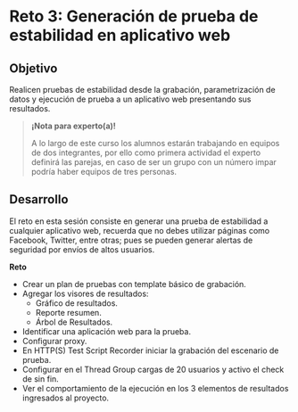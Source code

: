 # Reto 3: Generación de prueba de estabilidad en aplicativo web

## Objetivo

Realicen pruebas de estabilidad desde la grabación, parametrización de datos y ejecución de prueba a un aplicativo web presentando sus resultados.

>**¡Nota para experto(a)!**
>
> A lo largo de este curso los alumnos estarán trabajando en equipos de dos integrantes, por ello como primera actividad el experto definirá las parejas, en caso de ser un grupo con un número impar podría haber equipos de tres personas.


## Desarrollo

El reto en esta sesión consiste en generar una prueba de estabilidad a cualquier aplicativo web, recuerda que no debes utilizar páginas como Facebook, Twitter, entre otras; pues se pueden generar alertas de seguridad por envíos de altos usuarios.


**Reto**

- Crear un plan de pruebas con template básico de grabación.
- Agregar los visores de resultados:
  - Gráfico de resultados.
  - Reporte resumen.
  - Árbol de Resultados.
- Identificar una aplicación web para la prueba.
- Configurar proxy.
- En HTTP(S) Test Script Recorder iniciar la grabación del escenario de prueba.
- Configurar en el Thread Group cargas de 20 usuarios y activo el check de sin fin.
- Ver el comportamiento de la ejecución en los 3 elementos de resultados ingresados al proyecto.

